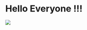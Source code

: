 # Hello Everyone !!!
![](https://media.tenor.com/-tF8v7bEPfEAAAAd/hello-darwisy-hello-everynyan.gif)
